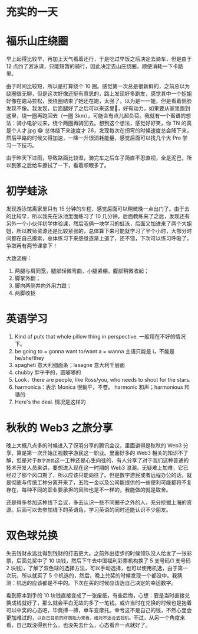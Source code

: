 # 充实的一天


# 福乐山庄绕圈
早上起得比较早，再加上天气看着还行，于是吃过早饭之后决定去骑车，但是由于 12 点约了游泳课，只能短暂的骑行，因此决定去山庄绕圈，顺便消耗一下卡路里。

由于时间比较短，所以是打算绕个 10 圈。感觉第一次总是很新鲜的，之前总以为绕圈很无聊，但是这次好像还挺有意思的，路上发现好多跑友，感觉其中一个姐姐好像在跑马拉松，我绕圈结束了她还在跑，太强了，以为是一一姐，但是看着侧脸发现不像。我发现，后面腿好了之后可以来这里🏃，好有动力，如果要从家里跑到这里，绕一圈再跑回去（一圈 3km），可能会有点儿超负荷。我就有一个离谱的想法：骑小电驴过来，绕个两圈再骑回去。想到这个想法，感觉好好笑，你 TN 的真是个人才.jpg 😂 总体绕下来速度才 26，发现每次在拐弯的时候速度总会降下来，然后平路的时候又得加速，一降一升很消耗能量，感觉后面可以找几个大 Pro 学习一下技巧。

由于昨天下过雨，导致路面比较湿，骑完车之后车子简直不忍直视，全是泥巴，所以到家之后给车擦拭了一下，看着顺眼多了。

# 初学蛙泳
发现游泳馆离家里只有 15 分钟的车程，感觉后面可以稍微晚一点出门了。由于去的比较早，所以我先在泳池里面练习了 10 几分钟。后面教练来了之后，发现还有另外一个小伙伴初学体验课，然后我俩一块学习的蛙泳，后面又加进来了两个大姐姐，所以教师资源还是比较紧张的，总体算下来可能就学习了半个小时，大部分时间都在自己摸索，总体练习下来感觉逐渐上道了，还不错，下次可以练习呼吸了，争取再有两节课拿下！

大致流程：
  1. 两腿与肩同宽，腿部轻微弯曲，小腿紧绷，腹部稍微收起；
  2. 脚掌外翻；
  3. 脚向两侧并向外用力蹬；
  4. 两脚收拢

# 英语学习
1. Kind of puts that whole pillow thing in perspective.
   一般用在不好的情况下。
2. be going to = gonna
   want to/want a = wanna 主语只能是 i，不能是 he/she/they
3. spagheti 意大利细面条；lasagne 意大利千层面
4. chubby 胖乎乎的，圆嘟嘟的
5. Look，there are people, like Ross/you, who needs to shoot for the stars.
6. harmonica：表示 Monica 很躺平，不卷。
   harmonic 和声；harmonious 和谐的
7. Here's the deal.
   情况是这样的

# 秋秋的 Web3 之旅分享
晚上大概八点多的时候进入了伢羽分享的腾讯会议，里面讲得是秋秋的 Web3 分享，算是第一次开始正视数字游民这一职业。里面好多的 Web3 相关的知识不了解，但是对于`数字游民`这一工种还是心生向往的，有人分享了对于我们这种普通的技术开发人员来讲，要想进入现在这一时期的 Web3 浪潮，无疑难上加难，它已经过了那个风口期了，所以应该只能向往了。但是数字游民或者远程办公的话，就是彻底与传统工种分离开来了，五险一金以及公司能提供的一些便利可能都将不复存在，每种不同的职业要承担的风险也是不一样的，我能做的就是取舍。

还是得多参加这种线下会议，多去认识一些不同圈子之外的人，充分挖掘上海的资源。后面可以去参加线下的英语角，学习英语的同时还能认识不少朋友。

# 双色球兑换
失去钱财永远比得到钱财的打击更大。之前外出徒步的时候领队没人给发了一张彩票，后面兑奖中了 10 块钱，然后下午去中国福利彩票机构换了 5 支号码(1 支号码 2 块钱)，了解了双色球的选择方法，可以手动选择，也可以使用机选，由于第一次玩，所以就买了 5 个机选的，然后，晚上兑奖的时候发现一个都没中。我猜测：机选的应该都是不中的。下次在买的时候应该选自己决定的幸运数字。

看到原本到手的 10 块钱直接变成了一张废纸，有些后悔，心想：要是当时直接兑换成钱就好了，那么就会平白无故的多了一笔钱。或许当时在兑换的时候也是抱着可以中奖的心态吧，毕竟搏一搏，单车变摩托。幸亏这不是自己的钱，不然心里会更加难过的，`以自己目前的财商能力来看，绝对不适合去投机。`不过，从另一个角度来看，自己既没得到什么，也没失去什么，心态看开一点就好了。

